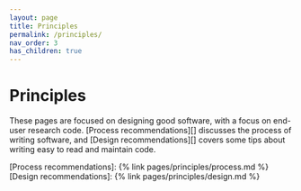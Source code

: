 ```yaml
---
layout: page
title: Principles
permalink: /principles/
nav_order: 3
has_children: true
---
```


# Principles

These pages are focused on designing good software, with a focus on end-user
research code. [Process recommendations][] discusses the process of writing
software, and [Design recommendations][] covers some tips about writing easy to
read and maintain code.

<!-- prettier-ignore-start -->

[Process recommendations]: {% link pages/principles/process.md %}
[Design recommendations]: {% link pages/principles/design.md %}


<!-- prettier-ignore-end -->
